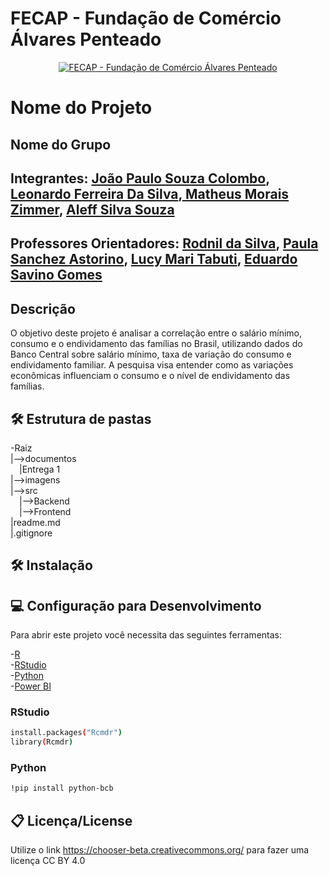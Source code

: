 
# FECAP - Fundação de Comércio Álvares Penteado

<p align="center">
<a href= "https://www.fecap.br/"><img src="https://encrypted-tbn0.gstatic.com/images?q=tbn:ANd9GcRhZPrRa89Kma0ZZogxm0pi-tCn_TLKeHGVxywp-LXAFGR3B1DPouAJYHgKZGV0XTEf4AE&usqp=CAU" alt="FECAP - Fundação de Comércio Álvares Penteado" border="0"></a>
</p>

# Nome do Projeto

## Nome do Grupo

## Integrantes: <a href="https://www.linkedin.com/in/jo%C3%A3o-paulo-souza-colombo-401012215/">João Paulo Souza Colombo</a>, <a href="https:">Leonardo Ferreira Da Silva</a>,<a href="https://www.linkedin.com/in/matheuszimmer/"> Matheus Morais Zimmer</a>, <a href="https://www.linkedin.com/in/aleff-souza/">Aleff Silva Souza</a>

## Professores Orientadores: <a href="https://www.linkedin.com/in/professorrodnil/details/education/">Rodnil da Silva</a>, <a href="https://www.linkedin.com/in/paula-astorino-432b5812a/">Paula Sanchez Astorino</a>, <a href="https://www.linkedin.com/in/lucymari/">Lucy Mari Tabuti</a>, <a href="https://www.linkedin.com/in/eduardo-savino-gomes-77833a10/">Eduardo Savino Gomes
</a>

## Descrição


O objetivo deste projeto é analisar a correlação entre o salário mínimo, consumo e o endividamento das famílias no Brasil, utilizando dados do Banco Central sobre salário mínimo, taxa de variação do consumo e endividamento familiar. A pesquisa visa entender como as variações econômicas influenciam o consumo e o nível de endividamento das famílias.

## 🛠 Estrutura de pastas

-Raiz<br>
|-->documentos<br> 
  &emsp;|Entrega 1<br>
|-->imagens<br>
|-->src<br>
  &emsp;|-->Backend<br>
  &emsp;|-->Frontend<br>
|readme.md<br>
|.gitignore<br>

## 🛠 Instalação

## 💻 Configuração para Desenvolvimento

Para abrir este projeto você necessita das seguintes ferramentas:

-<a href="https://www.r-project.org/">R</a><br>
-<a href="https://posit.co/download/rstudio-desktop/">RStudio</a><br>
-<a href="https://www.python.org/">Python</a><br>
-<a href="https://www.microsoft.com/pt-br/power-platform/products/power-bi">Power BI</a>



### RStudio
```sh
install.packages("Rcmdr")
library(Rcmdr)
```
### Python
```sh
!pip install python-bcb
```

## 📋 Licença/License
Utilize o link <https://chooser-beta.creativecommons.org/> para fazer uma licença CC BY 4.0
